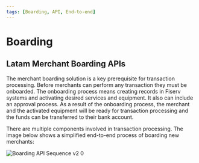 ```yaml
---
tags: [Boarding, API, End-to-end]
---
```


# Boarding

## Latam Merchant Boarding APIs

The merchant boarding solution is a key prerequisite for transaction processing. Before merchants can perform any transaction they must be onboarded. The onboarding process means creating records in Fiserv systems and activating desired services and equipment. It also can include an approval process. As a result of the onboarding process, the merchant and the activated equipment will be ready for transaction processing and the funds can be transferred to their bank account.

There are multiple components involved in transaction processing. The image below shows a simplified end-to-end process of boarding new merchants:

![Boarding API Sequence v2 0](https://user-images.githubusercontent.com/111396588/222520058-5b096640-b811-4a37-8d3d-5c4e87d34d9b.jpg)
